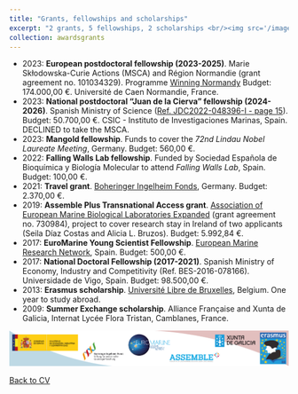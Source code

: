 ```yaml
---
title: "Grants, fellowships and scholarships"
excerpt: "2 grants, 5 fellowships, 2 scholarships <br/><img src='/images/Logos-grants_v1.png'>"
collection: awardsgrants
---
```


* 2023:	**European postdoctoral fellowship (2023-2025)**. Marie Skłodowska-Curie Actions (MSCA) and Région Normandie (grant agreement no. 101034329). Programme [Winning Normandy](https://www.normandie.fr/winningnormandy-fellowship-program) Budget: 174.000,00 €. Université de Caen Normandie, France.
* 2023: **National postdoctoral “Juan de la Cierva” fellowship (2024-2026)**. Spanish Ministry of Science ([Ref. JDC2022-048396-I - page 15](https://www.aei.gob.es/sites/default/files/convocatory_info/file/2023-09/PRP_SELECCIONADOS_RESERVAS_JDC%202022_firmada.pdf)). Budget: 50.700,00 €. CSIC - Instituto de Investigaciones Marinas, Spain. DECLINED to take the MSCA.
* 2023:	**Mangold fellowship**. Funds to cover the _72nd Lindau Nobel Laureate Meeting_, Germany. Budget: 560,00 €.
* 2022: **Falling Walls Lab fellowship**. Funded by Sociedad Española de Bioquímica y Biología Molecular to attend _Falling Walls Lab_, Spain. Budget: 100,00 €.
* 2021: **Travel grant**. [Boheringer Ingelheim Fonds](https://www.bifonds.de/fellowships-grants/travel-grants/), Germany. Budget: 2.370,00 €.
* 2019: **Assemble Plus Transnational Access grant**. [Association of European Marine Biological Laboratories Expanded](http://www.assembleplus.eu/) (grant agreement no. 730984), project to cover research stay in Ireland of two applicants (Seila Díaz Costas and Alicia L. Bruzos). Budget: 5.992,84 €.
* 2017: **EuroMarine Young Scientist Fellowship**. [European Marine Research Network](https://www.euromarinenetwork.eu/), Spain. Budget: 500,00 €.
* 2017: **National Doctoral Fellowship (2017-2021)**. Spanish Ministry of Economy, Industry and Competitivity (Ref. BES-2016-078166). Universidade de Vigo, Spain. Budget: 98.500,00 €.
* 2013: **Erasmus scholarship**. [Université Libre de Bruxelles](https://www.ulb.be/en), Belgium. One year to study abroad.
* 2009: **Summer Exchange scholarship**. Alliance Française and Xunta de Galicia, Internat Lycée Flora Tristan, Camblanes, France.


<img src='/images/Logos-grants_v1.png'>  

[Back to CV](https://albruzos.github.io/cv/)
